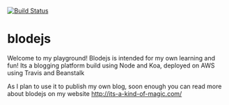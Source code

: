 
[![Build Status](https://travis-ci.org/BobbyKostadinov/blodejs.svg?branch=master)](https://travis-ci.org/BobbyKostadinov/blodejs)

# blodejs

Welcome to my playground! Blodejs is intended for my own learning and fun! 
Its a blogging platform build using Node and Koa, deployed on AWS using Travis and Beanstalk

As I plan to use it to publish my own blog, soon enough you can read more about blodejs on my website http://its-a-kind-of-magic.com/

